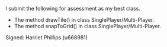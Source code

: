 I submit the following for assessment as my best class.

* The method drawTile() in class SinglePlayer/Multi-Player.
* The method snapToGrid() in class SinglePlayer/Multi-Player.

Signed: Harriet Phillips (u668981)
